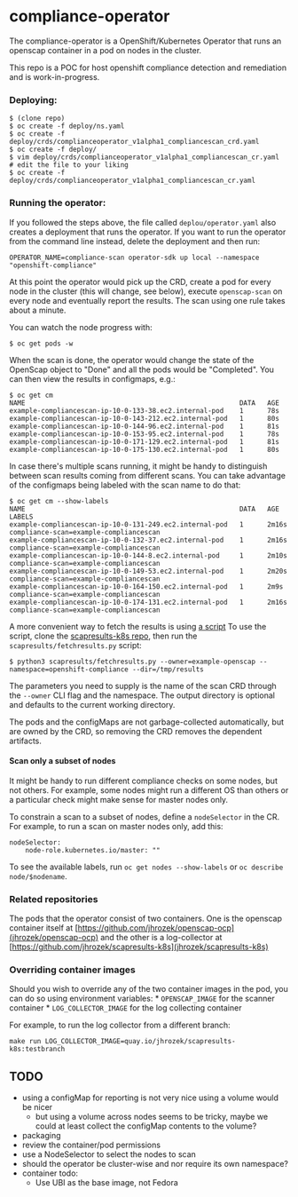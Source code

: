 # compliance-operator

The compliance-operator is a OpenShift/Kubernetes Operator that runs an
openscap container in a pod on nodes in the cluster.

This repo is a POC for host openshift compliance detection and remediation
and is work-in-progress.

### Deploying:
```
$ (clone repo)
$ oc create -f deploy/ns.yaml
$ oc create -f deploy/crds/complianceoperator_v1alpha1_compliancescan_crd.yaml
$ oc create -f deploy/
$ vim deploy/crds/complianceoperator_v1alpha1_compliancescan_cr.yaml
# edit the file to your liking
$ oc create -f deploy/crds/complianceoperator_v1alpha1_compliancescan_cr.yaml
```

### Running the operator:
If you followed the steps above, the file called `deplou/operator.yaml`
also creates a deployment that runs the operator. If you want to run
the operator from the command line instead, delete the deployment and then
run:

```
OPERATOR_NAME=compliance-scan operator-sdk up local --namespace "openshift-compliance"
```

At this point the operator would pick up the CRD, create a pod for every
node in the cluster (this will change, see below), execute `openscap-scan`
on every node and eventually report the results. The scan using one rule
takes about a minute.

You can watch the node progress with:
```
$ oc get pods -w
```

When the scan is done, the operator would change the state of the OpenScap
object to "Done" and all the pods would be "Completed". You can then view
the results in configmaps, e.g.:
```
$ oc get cm
NAME                                                      DATA   AGE
example-compliancescan-ip-10-0-133-38.ec2.internal-pod    1      78s
example-compliancescan-ip-10-0-143-212.ec2.internal-pod   1      80s
example-compliancescan-ip-10-0-144-96.ec2.internal-pod    1      81s
example-compliancescan-ip-10-0-153-95.ec2.internal-pod    1      78s
example-compliancescan-ip-10-0-171-129.ec2.internal-pod   1      81s
example-compliancescan-ip-10-0-175-130.ec2.internal-pod   1      80s
```

In case there's multiple scans running, it might be handy to distinguish
between scan results coming from different scans. You can take advantage
of the configmaps being labeled with the scan name to do that:
```
$ oc get cm --show-labels
NAME                                                      DATA   AGE     LABELS
example-compliancescan-ip-10-0-131-249.ec2.internal-pod   1      2m16s   compliance-scan=example-compliancescan
example-compliancescan-ip-10-0-132-37.ec2.internal-pod    1      2m16s   compliance-scan=example-compliancescan
example-compliancescan-ip-10-0-144-8.ec2.internal-pod     1      2m10s   compliance-scan=example-compliancescan
example-compliancescan-ip-10-0-149-53.ec2.internal-pod    1      2m20s   compliance-scan=example-compliancescan
example-compliancescan-ip-10-0-164-150.ec2.internal-pod   1      2m9s    compliance-scan=example-compliancescan
example-compliancescan-ip-10-0-174-131.ec2.internal-pod   1      2m16s   compliance-scan=example-compliancescan
```

A more convenient way to fetch the results is using
[a script](https://github.com/jhrozek/scapresults-k8s/blob/master/scapresults/fetchresults.py)
To use the script, clone the [scapresults-k8s repo](jhrozek/scapresults-k8s),
then run the `scapresults/fetchresults.py` script:
```
$ python3 scapresults/fetchresults.py --owner=example-openscap --namespace=openshift-compliance --dir=/tmp/results
```
The parameters you need to supply is the name of the scan CRD through the
`--owner` CLI flag and the namespace. The output directory is optional and
defaults to the current working directory.

The pods and the configMaps are not garbage-collected automatically, but are owned by the CRD,
so removing the CRD removes the dependent artifacts.

#### Scan only a subset of nodes
It might be handy to run different compliance checks
on some nodes, but not others. For example, some nodes might run a different
OS than others or a particular check might make sense for master
nodes only.

To constrain a scan to a subset of nodes, define a `nodeSelector`
in the CR. For example, to run a scan on master nodes only, add this:
```
nodeSelector:
    node-role.kubernetes.io/master: ""
```

To see the available labels, run `oc get nodes --show-labels` or
`oc describe node/$nodename`.

### Related repositories
The pods that the operator consist of two containers. One is the openscap
container itself at [https://github.com/jhrozek/openscap-ocp](jhrozek/openscap-ocp)
and the other is a log-collector at [https://github.com/jhrozek/scapresults-k8s](jhrozek/scapresults-k8s)

### Overriding container images
Should you wish to override any of the two container images in the pod, you can
do so using environment variables:
    * `OPENSCAP_IMAGE` for the scanner container
    * `LOG_COLLECTOR_IMAGE` for the log collecting container

For example, to run the log collector from a different branch:
```
make run LOG_COLLECTOR_IMAGE=quay.io/jhrozek/scapresults-k8s:testbranch
```

## TODO
- using a configMap for reporting is not very nice using a volume would be nicer
  - but using a volume across nodes seems to be tricky, maybe we could at least
  collect the configMap contents to the volume?
- packaging
- review the container/pod permissions
- use a NodeSelector to select the nodes to scan
- should the operator be cluster-wise and nor require its own namespace?
- container todo:
  - Use UBI as the base image, not Fedora
